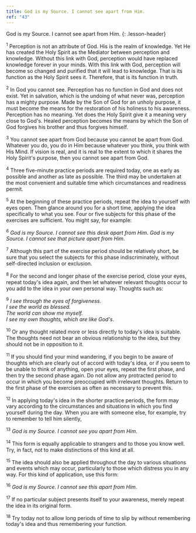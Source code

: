 ```yaml
---
title: God is my Source. I cannot see apart from Him.
ref: "43"
---
```


God is my Source. I cannot see apart from Him.
{: .lesson-header}

<sup>1</sup> Perception is not an attribute of God. His is the realm of knowledge.
Yet He has created the Holy Spirit as the Mediator between perception
and knowledge. Without this link with God, perception would have
replaced knowledge forever in your minds. With this link with God,
perception will become so changed and purified that it will lead to
knowledge. That is its function as the Holy Spirit sees it. Therefore,
that is its function in truth.

<sup>2</sup> In God you cannot see. Perception has no function in God and does not
exist. Yet in salvation, which is the undoing of what never was,
perception has a mighty purpose. Made by the Son of God for an unholy
purpose, it must become the means for the restoration of his holiness to
his awareness. Perception has no meaning. Yet does the Holy Spirit give
it a meaning very close to God's. Healed perception becomes the means by
which the Son of God forgives his brother and thus forgives himself.

<sup>3</sup> You cannot see apart from God because you cannot be apart from God.
Whatever you do, you do in Him because whatever you think, you think
with His Mind. If vision is real, and it is real to the extent to which
it shares the Holy Spirit's purpose, then you cannot see apart from God.

<sup>4</sup> Three five-minute practice periods are required today, one as early as
possible and another as late as possible. The third may be undertaken at
the most convenient and suitable time which circumstances and readiness
permit.

<sup>5</sup> At the beginning of these practice periods, repeat the idea to
yourself with eyes open. Then glance around you for a short time,
applying the idea specifically to what you see. Four or five subjects
for this phase of the exercises are sufficient. You might say, for
example:

<sup>6</sup> *God is my Source. I cannot see this desk apart from Him*. *God is my
Source. I cannot see that picture apart from Him*.

<sup>7</sup> Although this part of the exercise period should be relatively short,
be sure that you select the subjects for this phase indiscriminately,
without self-directed inclusion or exclusion.

<sup>8</sup> For the second and longer phase of the exercise period, close your
eyes, repeat today's idea again, and then let whatever relevant thoughts
occur to you add to the idea in your own personal way. Thoughts such as:

<sup>9</sup> *I see through the eyes of forgiveness.<br/>
I see the world as blessed.<br/>
The world can show me myself.<br/>
I see my own thoughts, which are like God's*.

<sup>10</sup> Or any thought related more or less directly to today's idea is
suitable. The thoughts need not bear an obvious relationship to the
idea, but they should not be in opposition to it.

<sup>11</sup> If you should find your mind wandering, if you begin to be aware of
thoughts which are clearly out of accord with today's idea, or if you
seem to be unable to think of anything, open your eyes, repeat the first
phase, and then try the second phase again. Do not allow any protracted
period to occur in which you become preoccupied with irrelevant
thoughts. Return to the first phase of the exercises as often as
necessary to prevent this.

<sup>12</sup> In applying today's idea in the shorter practice periods, the form
may vary according to the circumstances and situations in which you find
yourself during the day. When you are with someone else, for example,
try to remember to tell him silently,

<sup>13</sup> *God is my Source. I cannot see you apart from Him*.

<sup>14</sup> This form is equally applicable to strangers and to those you know
well. Try, in fact, not to make distinctions of this kind at all.

<sup>15</sup> The idea should also be applied throughout the day to various
situations and events which may occur, particularly to those which
distress you in any way. For this kind of application, use this form:

<sup>16</sup> *God is my Source. I cannot see this apart from Him*.

<sup>17</sup> If no particular subject presents itself to your awareness, merely
repeat the idea in its original form.

<sup>18</sup> Try today not to allow long periods of time to slip by without
remembering today's idea and thus remembering your function.


